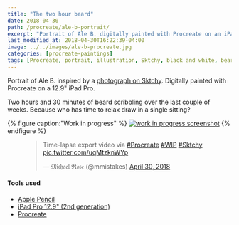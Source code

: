 ```yaml
---
title: "The two hour beard"
date: 2018-04-30
path: /procreate/ale-b-portrait/
excerpt: "Portrait of Ale B. digitally painted with Procreate on an iPad."
last_modified_at: 2018-04-30T16:22:39-04:00
image: ../../images/ale-b-procreate.jpg
categories: [procreate-paintings]
tags: [Procreate, portrait, illustration, Sktchy, black and white, beard, time lapse]
---
```


Portrait of Ale B. inspired by a [photograph on Sktchy](https://sktchy.com/pGkOfH). Digitally painted with Procreate on a 12.9" iPad Pro.

Two hours and 30 minutes of beard scribbling over the last couple of weeks. Because who has time to relax draw in a single sitting?

{% figure caption:"Work in progress" %}
[![work in progress screenshot](../../images/ale-b-progress-1.jpg)](../../images/ale-b-progress-1-lg.jpg)
{% endfigure %}

<figure>
  <blockquote class="twitter-tweet" data-conversation="none" data-lang="en"><p lang="en" dir="ltr">Time-lapse export video via <a href="https://twitter.com/hashtag/Procreate?src=hash&amp;ref_src=twsrc%5Etfw">#Procreate</a> <a href="https://twitter.com/hashtag/WIP?src=hash&amp;ref_src=twsrc%5Etfw">#WIP</a> <a href="https://twitter.com/hashtag/Sktchy?src=hash&amp;ref_src=twsrc%5Etfw">#Sktchy</a> <a href="https://t.co/uqMtzknWYp">pic.twitter.com/uqMtzknWYp</a></p>&mdash; 𝔐𝔦𝔠𝔥𝔞𝔢𝔩 ℜ𝔬𝔰𝔢 (@mmistakes) <a href="https://twitter.com/mmistakes/status/990746870380195840?ref_src=twsrc%5Etfw">April 30, 2018</a></blockquote>
  <script async src="https://platform.twitter.com/widgets.js" charset="utf-8"></script>
</figure>

#### Tools used

- [Apple Pencil](https://www.apple.com/apple-pencil/)
- [iPad Pro 12.9" (2nd generation)](https://www.apple.com/ipad-pro/)
- [Procreate](https://procreate.art/)
